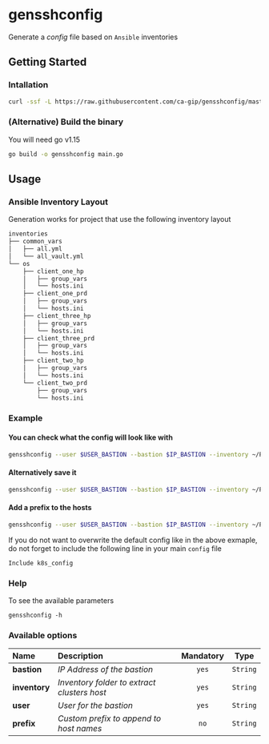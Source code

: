 # gensshconfig

Generate a *config* file based on `Ansible` inventories

## Getting Started

### Intallation

```bash
curl -ssf -L https://raw.githubusercontent.com/ca-gip/gensshconfig/master/install.sh | bash
```

### (Alternative) Build the binary

You will need go v1.15

```bash
go build -o gensshconfig main.go
```

## Usage

### Ansible Inventory Layout

Generation works for project that use the following inventory layout
```bash
inventories
├── common_vars
│   ├── all.yml
│   └── all_vault.yml
└── os
    ├── client_one_hp
    │   ├── group_vars
    │   └── hosts.ini
    ├── client_one_prd
    │   ├── group_vars
    │   └── hosts.ini
    ├── client_three_hp
    │   ├── group_vars
    │   └── hosts.ini
    ├── client_three_prd
    │   ├── group_vars
    │   └── hosts.ini
    ├── client_two_hp
    │   ├── group_vars
    │   └── hosts.ini
    └── client_two_prd
        ├── group_vars
        └── hosts.ini
```

### Example

#### You can check what the config will look like with

```bash
gensshconfig --user $USER_BASTION --bastion $IP_BASTION --inventory ~/Projects/ansible-kube/inventories/os
```

#### Alternatively save it 

```bash
gensshconfig --user $USER_BASTION --bastion $IP_BASTION --inventory ~/Projects/ansible-kube/inventories/os > ~/.ssh/k8s_config
```

#### Add a prefix to the hosts

```bash
gensshconfig --user $USER_BASTION --bastion $IP_BASTION --inventory ~/Projects/ansible-kube/inventories/os --prefix k8s-
```

If you do not want to overwrite the default config like in the above exmaple, do not forget to include the following line in your main `config` file
```config
Include k8s_config
```

### Help

To see the available parameters
```
gensshconfig -h
```

### Available options

| Name             | Description                                      | Mandatory    | Type      |
| :----------------| :---------------------------------------------- | :---------:  | :-------: |
|  **bastion**     |  *IP Address of the bastion*                     | `yes`        | `String`  |
|  **inventory**   |  *Inventory folder to extract clusters host*     | `yes`        | `String`  |
|  **user**        |  *User for the bastion*                          | `yes`        | `String`  |
|  **prefix**      |  *Custom prefix to append to host names*         | `no`         | `String`  |


